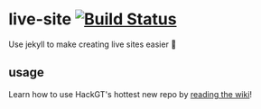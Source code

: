 # live-site [![Build Status](https://travis-ci.org/HackGT/live-site.svg?branch=master)](https://travis-ci.org/HackGT/live-site)
Use jekyll to make creating live sites easier :palm_tree:

## usage
Learn how to use HackGT's hottest new repo by [reading the wiki](https://github.com/HackGT/live-site/wiki)!

